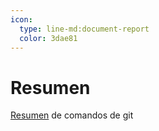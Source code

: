 ```yaml
---
icon:
  type: line-md:document-report
  color: 3dae81
---
```

# Resumen

[Resumen](https://www.atlassian.com/git/tutorials/atlassian-git-cheatsheet) de comandos de git